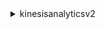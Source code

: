 <details>

<summary>
kinesisanalyticsv2
</summary>

- <details><summary>add-application-cloud-watch-logging-option</summary>

  * --application-name
  * --current-application-version-id
  * --cloud-watch-logging-option
  * --conditional-token
  * --cli-input-json
  * --cli-input-yaml
  * --generate-cli-skeleton


- <details><summary>add-application-input</summary>

  * --application-name
  * --current-application-version-id
  * --input
  * --cli-input-json
  * --cli-input-yaml
  * --generate-cli-skeleton


- <details><summary>add-application-input-processing-configuration</summary>

  * --application-name
  * --current-application-version-id
  * --input-id
  * --input-processing-configuration
  * --cli-input-json
  * --cli-input-yaml
  * --generate-cli-skeleton


- <details><summary>add-application-output</summary>

  * --application-name
  * --current-application-version-id
  * --application-output
  * --cli-input-json
  * --cli-input-yaml
  * --generate-cli-skeleton


- <details><summary>add-application-reference-data-source</summary>

  * --application-name
  * --current-application-version-id
  * --reference-data-source
  * --cli-input-json
  * --cli-input-yaml
  * --generate-cli-skeleton


- <details><summary>add-application-vpc-configuration</summary>

  * --application-name
  * --current-application-version-id
  * --vpc-configuration
  * --conditional-token
  * --cli-input-json
  * --cli-input-yaml
  * --generate-cli-skeleton


- <details><summary>create-application</summary>

  * --application-name
  * --application-description
  * --runtime-environment
  * --service-execution-role
  * --application-configuration
  * --cloud-watch-logging-options
  * --tags
  * --application-mode
  * --cli-input-json
  * --cli-input-yaml
  * --generate-cli-skeleton


- <details><summary>create-application-presigned-url</summary>

  * --application-name
  * --url-type
  * --session-expiration-duration-in-seconds
  * --cli-input-json
  * --cli-input-yaml
  * --generate-cli-skeleton


- <details><summary>create-application-snapshot</summary>

  * --application-name
  * --snapshot-name
  * --cli-input-json
  * --cli-input-yaml
  * --generate-cli-skeleton


- <details><summary>delete-application</summary>

  * --application-name
  * --create-timestamp
  * --cli-input-json
  * --cli-input-yaml
  * --generate-cli-skeleton


- <details><summary>delete-application-cloud-watch-logging-option</summary>

  * --application-name
  * --current-application-version-id
  * --cloud-watch-logging-option-id
  * --conditional-token
  * --cli-input-json
  * --cli-input-yaml
  * --generate-cli-skeleton


- <details><summary>delete-application-input-processing-configuration</summary>

  * --application-name
  * --current-application-version-id
  * --input-id
  * --cli-input-json
  * --cli-input-yaml
  * --generate-cli-skeleton


- <details><summary>delete-application-output</summary>

  * --application-name
  * --current-application-version-id
  * --output-id
  * --cli-input-json
  * --cli-input-yaml
  * --generate-cli-skeleton


- <details><summary>delete-application-reference-data-source</summary>

  * --application-name
  * --current-application-version-id
  * --reference-id
  * --cli-input-json
  * --cli-input-yaml
  * --generate-cli-skeleton


- <details><summary>delete-application-snapshot</summary>

  * --application-name
  * --snapshot-name
  * --snapshot-creation-timestamp
  * --cli-input-json
  * --cli-input-yaml
  * --generate-cli-skeleton


- <details><summary>delete-application-vpc-configuration</summary>

  * --application-name
  * --current-application-version-id
  * --vpc-configuration-id
  * --conditional-token
  * --cli-input-json
  * --cli-input-yaml
  * --generate-cli-skeleton


- <details><summary>describe-application</summary>

  * --application-name
  * --include-additional-details
  * --no-include-additional-details
  * --cli-input-json
  * --cli-input-yaml
  * --generate-cli-skeleton


- <details><summary>describe-application-snapshot</summary>

  * --application-name
  * --snapshot-name
  * --cli-input-json
  * --cli-input-yaml
  * --generate-cli-skeleton


- <details><summary>describe-application-version</summary>

  * --application-name
  * --application-version-id
  * --cli-input-json
  * --cli-input-yaml
  * --generate-cli-skeleton


- <details><summary>discover-input-schema</summary>

  * --resource-arn
  * --service-execution-role
  * --input-starting-position-configuration
  * --s3-configuration
  * --input-processing-configuration
  * --cli-input-json
  * --cli-input-yaml
  * --generate-cli-skeleton


- <details><summary>help</summary>

  * 


- <details><summary>list-applications</summary>

  * --cli-input-json
  * --cli-input-yaml
  * --starting-token
  * --page-size
  * --max-items
  * --generate-cli-skeleton


- <details><summary>list-application-snapshots</summary>

  * --application-name
  * --cli-input-json
  * --cli-input-yaml
  * --starting-token
  * --page-size
  * --max-items
  * --generate-cli-skeleton


- <details><summary>list-application-versions</summary>

  * --application-name
  * --limit
  * --next-token
  * --cli-input-json
  * --cli-input-yaml
  * --generate-cli-skeleton


- <details><summary>list-tags-for-resource</summary>

  * --resource-arn
  * --cli-input-json
  * --cli-input-yaml
  * --generate-cli-skeleton


- <details><summary>rollback-application</summary>

  * --application-name
  * --current-application-version-id
  * --cli-input-json
  * --cli-input-yaml
  * --generate-cli-skeleton


- <details><summary>start-application</summary>

  * --application-name
  * --run-configuration
  * --cli-input-json
  * --cli-input-yaml
  * --generate-cli-skeleton


- <details><summary>stop-application</summary>

  * --application-name
  * --force
  * --no-force
  * --cli-input-json
  * --cli-input-yaml
  * --generate-cli-skeleton


- <details><summary>tag-resource</summary>

  * --resource-arn
  * --tags
  * --cli-input-json
  * --cli-input-yaml
  * --generate-cli-skeleton


- <details><summary>untag-resource</summary>

  * --resource-arn
  * --tag-keys
  * --cli-input-json
  * --cli-input-yaml
  * --generate-cli-skeleton


- <details><summary>update-application</summary>

  * --application-name
  * --current-application-version-id
  * --application-configuration-update
  * --service-execution-role-update
  * --run-configuration-update
  * --cloud-watch-logging-option-updates
  * --conditional-token
  * --cli-input-json
  * --cli-input-yaml
  * --generate-cli-skeleton


- <details><summary>update-application-maintenance-configuration</summary>

  * --application-name
  * --application-maintenance-configuration-update
  * --cli-input-json
  * --cli-input-yaml
  * --generate-cli-skeleton


</details>

